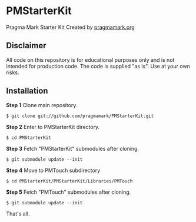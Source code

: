 PMStarterKit
============

Pragma Mark Starter Kit
Created by [pragmamark.org](http://pragmamark.org)


Disclaimer
----------
All code on this repository is for educational purposes only and is not intended for
production code. The code is supplied "as is". Use at your own risks.


Installation
------------

**Step 1**
Clone main repository.

	$ git clone git://github.com/pragmamark/PMStarterKit.git
	
**Step 2**
Enter to PMStarterKit directory.

	$ cd PMStarterKit

**Step 3**
Fetch "PMStarterKit" submodules after cloning.

	$ git submodule update --init
	
**Step 4**
Move to PMTouch subdirectory

	$ cd PMStarterKit/PMStarterKit/Libraries/PMTouch 
	
**Step 5**
Fetch "PMTouch" submodules after cloning.

	$ git submodule update --init

That's all.